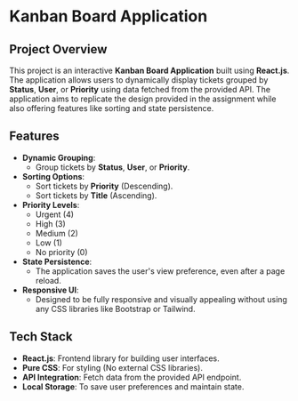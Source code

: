 #  Kanban Board Application

## Project Overview

This project is an interactive **Kanban Board Application** built using **React.js**. The application allows users to dynamically display tickets grouped by **Status**, **User**, or **Priority** using data fetched from the provided API. The application aims to replicate the design provided in the assignment while also offering features like sorting and state persistence.

## Features

- **Dynamic Grouping**: 
  - Group tickets by **Status**, **User**, or **Priority**.
- **Sorting Options**:
  - Sort tickets by **Priority** (Descending).
  - Sort tickets by **Title** (Ascending).
- **Priority Levels**:
  - Urgent (4)
  - High (3)
  - Medium (2)
  - Low (1)
  - No priority (0)
- **State Persistence**:
  - The application saves the user's view preference, even after a page reload.
- **Responsive UI**: 
  - Designed to be fully responsive and visually appealing without using any CSS libraries like Bootstrap or Tailwind.

##  Tech Stack

- **React.js**: Frontend library for building user interfaces.
- **Pure CSS**: For styling (No external CSS libraries).
- **API Integration**: Fetch data from the provided API endpoint.
- **Local Storage**: To save user preferences and maintain state.

